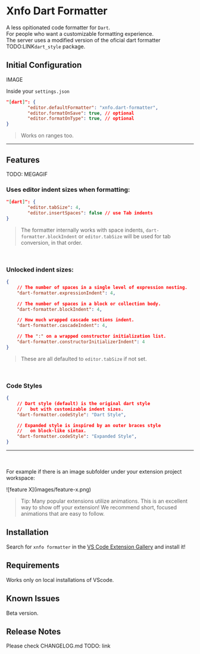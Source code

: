 # Xnfo Dart Formatter

A less opitionated code formatter for `Dart`.<br>
For people who want a customizable formatting experience.<br>
The server uses a modified version of the oficial dart formatter TODO:LINK`dart_style` package.


## Initial Configuration

IMAGE

Inside your `settings.json`
```json
"[dart]": {
		"editor.defaultFormatter": "xnfo.dart-formatter",
		"editor.formatOnSave": true, // optional
		"editor.formatOnType": true, // optional
}
```
> Works on ranges too.
----
## Features
TODO: MEGAGIF

### **Uses editor indent sizes when formatting:**
```json
"[dart]": {
		"editor.tabSize": 4,
		"editor.insertSpaces": false // use Tab indents
}
```
> The formatter internally works with space indents, `dart-formatter.blockIndent` or `editor.tabSize` will be used for tab conversion, in that order.

<br>

### **Unlocked indent sizes:**
```json
{
	// The number of spaces in a single level of expression nesting.
	"dart-formatter.expressionIndent": 4,

	// The number of spaces in a block or collection body.
	"dart-formatter.blockIndent": 4,

	// How much wrapped cascade sections indent.
	"dart-formatter.cascadeIndent": 4,

	// The ":" on a wrapped constructor initialization list.
	"dart-formatter.constructorInitializerIndent": 4
}
```
> These are all defaulted to `editor.tabSize` if not set.

<br>

### **Code Styles**
```json
{
	// Dart style (default) is the original dart style
	//   but with customizable indent sizes.
	"dart-formatter.codeStyle": "Dart Style",

	// Expanded style is inspired by an outer braces style
	//   on block-like sintax.
	"dart-formatter.codeStyle": "Expanded Style",
}
```
----


<br>
<br>
For example if there is an image subfolder under your extension project workspace:

\!\[feature X\]\(images/feature-x.png\)

> Tip: Many popular extensions utilize animations. This is an excellent way to show off your extension! We recommend short, focused animations that are easy to follow.

## Installation
Search for `xnfo formatter` in the [VS Code Extension Gallery](https://code.visualstudio.com/docs/editor/extension-marketplace) and install it!

## Requirements

Works only on local installations of VScode.



## Known Issues

Beta version.

## Release Notes

Please check CHANGELOG.md TODO: link
